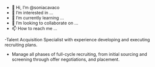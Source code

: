 - 👋 Hi, I’m @soniacavaco
- 👀 I’m interested in ...
- 🌱 I’m currently learning ...
- 💞️ I’m looking to collaborate on ...
- 📫 How to reach me ...

<!---
soniacavaco/soniacavaco is a ✨ special ✨ repository because its `README.md` (this file) appears on your GitHub profile.
You can click the Preview link to take a look at your changes.
--->
-Talent Acquisition Specialist with experience developing and executing recruiting plans.
- Manage all phases of full-cycle recruiting, from initial sourcing and screening through offer negotiations, and placement.
